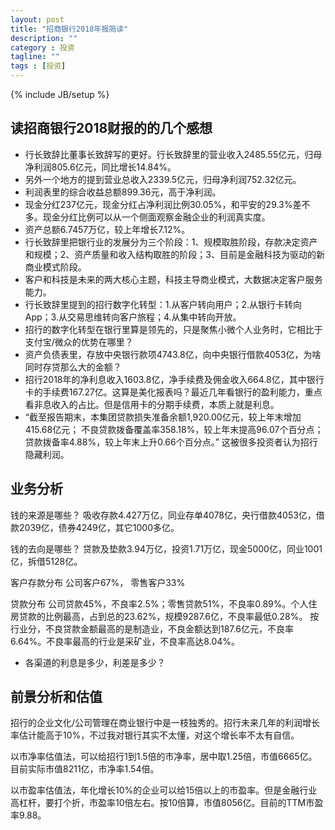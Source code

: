 ```yaml
---
layout: post
title: "招商银行2018年报简读"
description: ""
category : 投资
tagline: ""
tags : [投资]
---
```

{% include JB/setup %}


## 读招商银行2018财报的的几个感想

* 行长致辞比董事长致辞写的更好。行长致辞里的营业收入2485.55亿元，归母净利润805.6亿元，同比增长14.84%。
* 另外一个地方的提到营业总收入2339.5亿元，归母净利润752.32亿元。
* 利润表里的综合收益总额899.36元，高于净利润。
* 现金分红237亿元，现金分红占净利润比例30.05%，和平安的29.3%差不多。现金分红比例可以从一个侧面观察金融企业的利润真实度。
* 资产总额6.7457万亿，较上年增长7.12%。
* 行长致辞里把银行业的发展分为三个阶段：1、规模取胜阶段，存款决定资产和规模；2、资产质量和收入结构取胜的阶段；3、目前是金融科技为驱动的新商业模式阶段。
* 客户和科技是未来的两大核心主题，科技主导商业模式，大数据决定客户服务能力。
* 行长致辞里提到的招行数字化转型：1.从客户转向用户；2.从银行卡转向App；3.从交易思维转向客户旅程；4.从集中转向开放。
* 招行的数字化转型在银行里算是领先的，只是聚焦小微个人业务时，它相比于支付宝/微众的优势在哪里？
* 资产负债表里，存放中央银行款项4743.8亿，向中央银行借款4053亿，为啥同时存贷那么大的金额？
* 招行2018年的净利息收入1603.8亿，净手续费及佣金收入664.8亿，其中银行卡的手续费167.27亿。这算是美化报表吗？最近几年看银行的盈利能力，重点看非息收入的占比。但是信用卡的分期手续费，本质上就是利息。
* “截至报告期末，本集团贷款损失准备余额1,920.00亿元，较上年末增加415.68亿元； 不良贷款拨备覆盖率358.18%，较上年末提高96.07个百分点； 贷款拨备率4.88%，较上年末上升0.66个百分点。” 这被很多投资者认为招行隐藏利润。

## 业务分析

钱的来源是哪些？
	吸收存款4.427万亿，同业存单4078亿，央行借款4053亿，借款2039亿，债券4249亿，其它1000多亿。

钱的去向是哪些？
	贷款及垫款3.94万亿，投资1.71万亿，现金5000亿，同业1001亿，拆借5128亿。

客户存款分布
	公司客户67%， 零售客户33%

贷款分布
	公司贷款45%，不良率2.5%；零售贷款51%，不良率0.89%。个人住房贷款的比例最高，占到总的23.62%，规模9287.6亿，不良率最低0.28%。
	按行业分，不良贷款金额最高的是制造业，不良金额达到187.6亿元，不良率6.64%。不良率最高的行业是采矿业，不良率高达8.04%。

* 各渠道的利息是多少，利差是多少？


## 前景分析和估值

招行的企业文化/公司管理在商业银行中是一枝独秀的。招行未来几年的利润增长率估计能高于10%，不过我对银行其实不太懂，对这个增长率不太有自信。

以市净率估值法，可以给招行1到1.5倍的市净率，居中取1.25倍，市值6665亿。目前实际市值8211亿，市净率1.54倍。

以市盈率估值法，年化增长10%的企业可以给15倍以上的市盈率。但是金融行业高杠杆，要打个折，市盈率10倍左右。按10倍算，市值8056亿。目前的TTM市盈率9.88。



